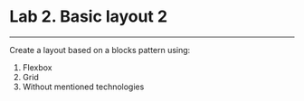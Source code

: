 # Lab 2. Basic layout 2
------------------------------------------------------------------
Create a layout based on a blocks pattern using:  
1. Flexbox
2. Grid 
3. Without mentioned technologies